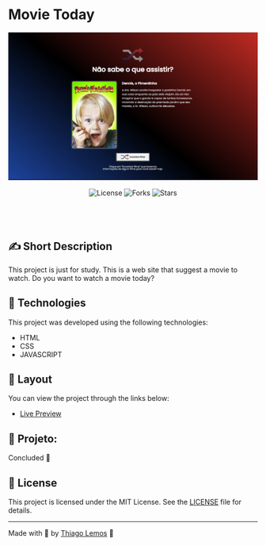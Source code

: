 # Movie Today

<p align="center">
  <img alt="Movie Today" src=".github/desktop.png">
  <!-- <img alt="Calculadora" src=".github/mobile.png"> -->
</p>

<p align="center">
  <img  src="https://img.shields.io/static/v1?label=license&message=MIT&color=131313&labelColor=323A46" alt="License">
  
  <img src="https://img.shields.io/github/forks/thiagolemosdev/movie-today?label=forks&message=MIT&color=131313&labelColor=323A46" alt="Forks">

  <img src="https://img.shields.io/github/stars/thiagolemosdev/movie-today?label=stars&message=MIT&color=131313&labelColor=323A46" alt="Stars">
</p>

<h1 align="center">
<!--     <img alt="my-onix" title="my-onix-web" src=".github/preview.gif" /> -->
</h1>

<br>

## ✍ Short Description

This project is just for study. This is a web site that suggest a movie to watch. Do you want to watch a movie today?

## 🧪 Technologies

This project was developed using the following technologies:

- HTML
- CSS
- JAVASCRIPT

<!-- ## 🚀 Getting started
Clone the project and access the folder.
```bash
git clone https://github.com/birobirobiro/my-onix-web.git
cd my-onix-web
```
Run this command to install the dependencies.
```bash
yarn install
yarn dev
``` -->

## 🔖 Layout

You can view the project through the links below:

- [Live Preview](https://movietoday.thiagolemos.tech/)

<!-- - [Figma](https://www.figma.com/file/um92YqpfGlWiarQUpXwA8v/Sign-Up) -->

<!-- Remembering that you need to have a [Figma](http://figma.com/) account to access it. -->

## 🚧 Projeto:

Concluded 🙌

<!-- ## 🎨 Inspiração:
Figma: https://www.figma.com/file/2A51gQJCk5V6LxcIh2en0b/HBO-Max-Redesign-Web-App-(Community) -->

## 📝 License

This project is licensed under the MIT License. See the [LICENSE](LICENSE) file for details.

---

Made with 💙 by [Thiago Lemos](https://www.thiagolemos.tech) 👋
